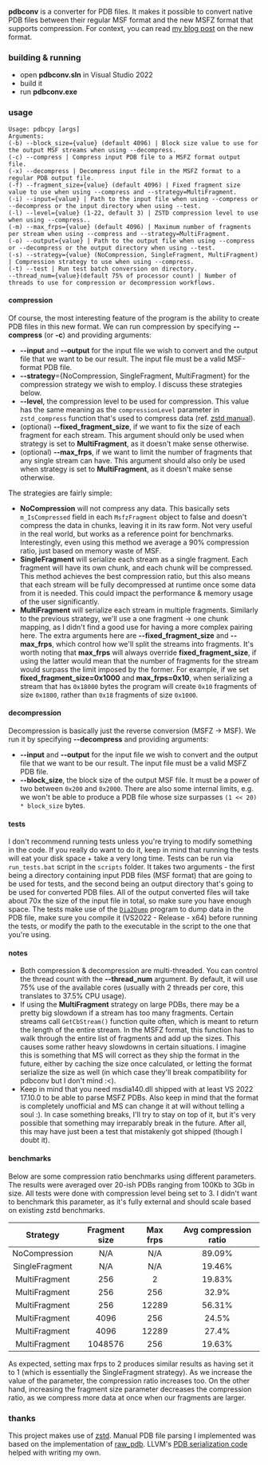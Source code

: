 
**pdbconv** is a converter for PDB files. It makes it possible to convert native PDB files between their regular MSF format and the new MSFZ format that supports compression. For context, you can read [my blog post](https://ynwarcs.github.io/pdbconv-pdb-compression) on the new format.

### building & running
- open **pdbconv.sln** in Visual Studio 2022
- build it
- run **pdbconv.exe**

### usage
```
Usage: pdbcpy [args]
Arguments:
(-b) --block_size={value} (default 4096) | Block size value to use for the output MSF streams when using --decompress.
(-c) --compress | Compress input PDB file to a MSFZ format output file.
(-x) --decompress | Decompress input file in the MSFZ format to a regular PDB output file.
(-f) --fragment_size={value} (default 4096) | Fixed fragment size value to use when using --compress and --strategy=MultiFragment.
(-i) --input={value} | Path to the input file when using --compress or --decompress or the input directory when using --test.
(-l) --level={value} (1-22, default 3) | ZSTD compression level to use when using --compress..
(-m) --max_frps={value} (default 4096) | Maximum number of fragments per stream when using --compress and --strategy=MultiFragment.
(-o) --output={value} | Path to the output file when using --compress or --decompress or the output directory when using --test.
(-s) --strategy={value} (NoCompression, SingleFragment, MultiFragment) | Compression strategy to use when using --compress.
(-t) --test | Run test batch conversion on directory.
--thread_num={value}(default 75% of processor count) | Number of threads to use for compression or decompression workflows.
```

#### compression
Of course, the most interesting feature of the program is the ability to create PDB files in this new format. We can run compression by specifying **-\-compress** (or **-c**) and providing arguments:
- **-\-input** and **-\-output** for the input file we wish to convert and the output file that we want to be our result. The input file must be a valid MSF-format PDB file.
- **-\-strategy**={NoCompression, SingleFragment, MultiFragment} for the compression strategy we wish to employ. I discuss these strategies below.
- **-\-level**, the compression level to be used for compression. This value has the same meaning as the `compressionLevel` parameter in `zstd_compress` function that's used to compress data (ref. [zstd manual](http://facebook.github.io/zstd/zstd_manual.html)).
- (optional) **-\-fixed_fragment_size**, if we want to fix the size of each fragment for each stream. This argument should only be used when strategy is set to **MultiFragment**, as it doesn't make sense otherwise.
- (optional) **-\-max_frps**, if we want to limit the number of fragments that any single stream can have. This argument should also only be used when strategy is set to **MultiFragment**, as it doesn't make sense otherwise.

The strategies are fairly simple:
- **NoCompression**  will not compress any data. This basically sets `m_IsCompressed` field in each `MsfzFragment` object to false and doesn't compress the data in chunks, leaving it in its raw form. Not very useful in the real world, but works as a reference point for benchmarks. Interestingly, even using this method we average a 90% compression ratio, just based on memory waste of MSF.
- **SingleFragment** will serialize each stream as a single fragment. Each fragment will have its own chunk, and each chunk will be compressed. This method achieves the best compression ratio, but this also means that each stream will be fully decompressed at runtime once some data from it is needed. This could impact the performance & memory usage of the user significantly.
- **MultiFragment** will serialize each stream in multiple fragments. Similarly to the previous strategy, we'll use a one fragment -> one chunk mapping, as I didn't find a good use for having a more complex pairing here. The extra arguments here are **-\-fixed_fragment_size** and **-\-max_frps**, which control how we'll split the streams into fragments. It's worth noting that **max_frps** will always override **fixed_fragment_size**, if using the latter would mean that the number of fragments for the stream would surpass the limit imposed by the former. For example, if we set **fixed_fragment_size=0x1000** and **max_frps=0x10**, when serializing a stream that has `0x18000` bytes the program will create `0x10` fragments of size `0x1800`, rather than `0x18` fragments of size `0x1000`.

#### decompression
Decompression is basically just the reverse conversion (MSFZ -> MSF). We run it by specifying **-\-decompress** and providing arguments:
- **-\-input** and **-\-output** for the input file we wish to convert and the output file that we want to be our result. The input file must be a valid MSFZ PDB file.
- **-\-block_size**, the block size of the output MSF file. It must be a power of two between `0x200` and `0x2000`. There are also some internal limits, e.g. we won't be able to produce a PDB file whose size surpasses `(1 << 20) * block_size` bytes.

#### tests
I don't recommend running tests unless you're trying to modify something in the code. If you really do want to do it, keep in mind that running the tests will eat your disk space + take a very long time. Tests can be run via `run_tests.bat` script in the `scripts` folder. It takes two arguments - the first being a directory containing input PDB files (MSF format) that are going to be used for tests, and the second being an output directory that's going to be used for converted PDB files. All of the output converted files will take about 70x the size of the input file in total, so make sure you have enough space. The tests make use of the [`Dia2Dump`](https://learn.microsoft.com/en-us/visualstudio/debugger/debug-interface-access/dia2dump-sample?view=vs-2022) program to dump data in the PDB file, make sure you compile it (VS2022 - Release - x64) before running the tests, or modify the path to the executable in the script to the one that you're using.

#### notes
- Both compression & decompression are multi-threaded. You can control the thread count with the **-\-thread_num** argument. By default, it will use 75% use of the available cores (usually with 2 threads per core, this translates to 37.5% CPU usage).
- If using  the **MultiFragment** strategy on large PDBs, there may be a pretty big slowdown if a stream has too many fragments. Certain streams call `GetCbStream()` function quite often, which is meant to return the length of the entire stream. In the MSFZ format, this function has to walk through the entire list of fragments and add up the sizes. This causes some rather heavy slowdowns in certain situations. I imagine this is something that MS will correct as they ship the format in the future, either by caching the size once calculated, or letting the format serialize the size as well (in which case they'll break compatibility for pdbconv but I don't mind :<).
- Keep in mind that you need msdia140.dll shipped with at least VS 2022 17.10.0 to be able to parse MSFZ PDBs. Also keep in mind that the format is completely unofficial and MS can change it at will without telling a soul :). In case something breaks, I'll try to stay on top of it, but it's very possible that something may irreparably break in the future. After all, this may have just been a test that mistakenly got shipped (though I doubt it).

#### benchmarks
Below are some compression ratio benchmarks using different parameters. The results were averaged over 20-ish PDBs ranging from 100Kb to 3Gb in size. All tests were done with compression level being set to 3. I didn't want to benchmark this parameter, as it's fully external and should scale based on existing zstd benchmarks.

|    Strategy    | Fragment size | Max frps | Avg compression ratio |
|:--------------:|:-------------:|:--------:|:---------------------:|
|  NoCompression |      N/A      |    N/A   |         89.09%        |
| SingleFragment |      N/A      |    N/A   |         19.46%        |
|  MultiFragment |      256      |     2    |         19.83%        |
|  MultiFragment |      256      |    256   |         32.9%         |
|  MultiFragment |      256      |   12289  |         56.31%        |
|  MultiFragment |      4096     |    256   |         24.5%         |
|  MultiFragment |      4096     |   12289  |         27.4%         |
|  MultiFragment |    1048576    |    256   |         19.63%        |

As expected, setting max frps to 2 produces similar results as having set it to 1 (which is essentially the SingleFragment strategy). As we increase the value of the parameter, the compression ratio increases too. On the other hand, increasing the fragment size parameter decreases the compression ratio, as we compress more data at once when our fragments are larger.

### thanks
This project makes use of [zstd](https://github.com/facebook/zstd). Manual PDB file parsing I implemented was based on the implementation of [raw_pdb](https://github.com/MolecularMatters/raw_pdb). LLVM's [PDB serialization code](https://github.com/llvm-mirror/llvm/tree/2c4ca6832fa6b306ee6a7010bfb80a3f2596f824/lib/DebugInfo/PDB) helped with writing my own.